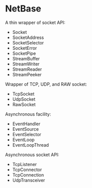 # NetBase

A thin wrapper of socket API:  
- Socket
- SocketAddress
- SocketSelector
- SocketError
- SocketPipe
- StreamBuffer
- StreamWriter
- StreamReader
- StreamPeeker

Wrapper of TCP, UDP, and RAW socket:  
- TcpSocket
- UdpSocket
- RawSocket

Asynchronous facility:  
- EventHandler
- EventSource
- EventSelector
- EventLoop
- EventLoopThread

Asynchronous socket API:  
- TcpListener
- TcpConnector
- TcpConnection
- UdpTransceiver
